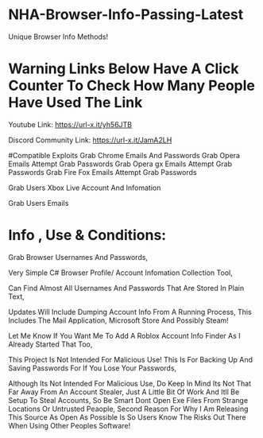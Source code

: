 # NHA-Browser-Info-Passing-Latest
Unique Browser Info Methods!



# Warning Links Below Have A Click Counter To Check How Many People Have Used The Link
Youtube Link:
https://url-x.it/yh56JTB

Discord Community Link:
https://url-x.it/JamA2LH


#Compatible Exploits
Grab Chrome Emails And Passwords
Grab Opera Emails Attempt Grab Passwords
Grab Opera gx Emails Attempt Grab Passwords
Grab Fire Fox Emails Attempt Grab Passwords

Grab Users Xbox Live Account And Infomation

Grab Users Emails



# Info , Use & Conditions:

Grab Browser Usernames And Passwords,

Very Simple C# Browser Profile/ Account Infomation Collection Tool,

Can Find Almost All Usernames And Passwords That Are Stored In Plain Text,

Updates Will Include Dumping Account Info From A Running Process, This Includes The Mail Application, Microsoft Store And Possibly Steam!

Let Me Know If You Want Me To Add A Roblox Account Info Finder As I Already Started That Too,

This Project Is Not Intended For Malicious Use! This Is For Backing Up And Saving Passwords For If You Lose Your Passwords,

Although Its Not Intended For Malicious Use, Do Keep In Mind Its Not That Far Away From An Account Stealer, Just A Little Bit Of Work And Itll Be Setup To Steal Accounts,
So Be Smart Dont Open Exe Files From Strange Locations Or Untrusted Peaople, Second Reason For Why I Am Releasing This Source As Open As Possible Is So Users Know The Risks Out There When Using Other Peoples Software!
